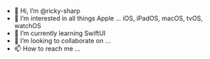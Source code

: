 - 👋 Hi, I’m @ricky-sharp
- 👀 I’m interested in all things Apple … iOS, iPadOS, macOS, tvOS, watchOS
- 🌱 I’m currently learning SwiftUI
- 💞️ I’m looking to collaborate on ...
- 📫 How to reach me ...

<!---
ricky-sharp/ricky-sharp is a ✨ special ✨ repository because its `README.md` (this file) appears on your GitHub profile.
You can click the Preview link to take a look at your changes.
--->
